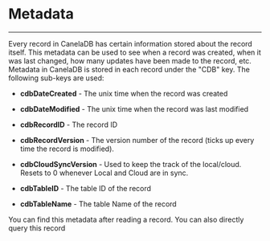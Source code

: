 # Metadata
---

Every record in CanelaDB has certain information stored about the record itself. This metadata can be used to see when a record was created, when it was last changed, how many updates have been made to the record, etc. Metadata in CanelaDB is stored in each record under the "CDB" key. The following sub-keys are used:

* **cdbDateCreated** - The unix time when the record was created

* **cdbDateModified** - The unix time when the record was last modified

* **cdbRecordID** - The record ID

* **cdbRecordVersion** - The version number of the record (ticks up every time the record is modified).

* **cdbCloudSyncVersion** - Used to keep the track of the local/cloud. Resets to 0 whenever Local and Cloud are in sync.

* **cdbTableID** - The table ID of the record

* **cdbTableName** - The table Name of the record


You can find this metadata after reading a record. You can also directly query this record